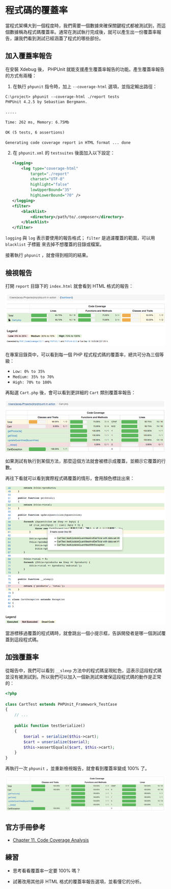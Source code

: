 # 程式碼的覆蓋率

當程式架構大到一個程度時，我們需要一個數據來確保關鍵程式都被測試到，而這個數據稱為程式碼覆蓋率。通常在測試執行完成後，就可以產生出一份覆蓋率報告，讓我們看到測試已經涵蓋了程式的哪些部份。

## 加入覆蓋率報告

在安裝 Xdebug 後， PHPUnit 就能支援產生覆蓋率報告的功能。產生覆蓋率報告的方式有兩種：

1. 在執行 `phpunit` 指令時，加上 `--coverage-html` 選項，並指定輸出路徑：

 ```dos
 C:\project> phpunit --coverage-html ./report tests
 PHPUnit 4.2.5 by Sebastian Bergmann.

 .....

 Time: 262 ms, Memory: 6.75Mb

 OK (5 tests, 6 assertions)

 Generating code coverage report in HTML format ... done
 ```

2. 在 `phpunit.xml` 的 `testsuites` 後面加入以下設定：

 ```xml
    <logging>
        <log type="coverage-html"
            target="./report"
            charset="UTF-8"
            highlight="false"
            lowUpperBound="35"
            highLowerBound="70" />
    </logging>
    <filter>
        <blacklist>
            <directory>/path/to/.composer</directory>
        </blacklist>
    </filter>
 ```
 
 `logging` 與 `log` 表示要使用的報告格式； `filter` 是過濾覆蓋的範圍，可以用 `blacklist` 子標籤 來去掉不想覆蓋的目錄或檔案。

 接著執行 `phpunit` ，就會得到相同的結果。

## 檢視報告

打開 `report` 目錄下的 `index.html` 就會看到 HTML 格式的報告：

![](../../images/coverage-1.png)

在專案目錄頁中，可以看到每一個 PHP 程式程式碼的覆蓋率，總共可分為三個等級： 

 * `Low: 0% to 35%` 
 * `Medium: 35% to 70%` 
 * `High: 70% to 100%` 

再點選 `Cart.php` 後，會可以看到更詳細的 `Cart` 類別覆蓋率報告：

![](../../images/coverage-2.png)

如果測試有執行到某個方法，那麼這個方法就會被標示成覆蓋，並顯示它覆蓋的行數。

再往下看就可以看到實際程式碼覆蓋的情形，會用顏色標註出來：

![](../../images/coverage-3.png)

當游標移過覆蓋的程式碼時，就會跳出一個小提示框，告訴開發者是哪一個測試覆蓋到這段程式碼。

## 加強覆蓋率

從報告中，我們可以看到 `__sleep` 方法中的程式碼呈現紅色，這表示這段程式碼並沒有被測試到。所以我們可以加入一個新測試來確保這段程式碼的動作是正常的：

```php
<?php

class CartTest extends PHPUnit_Framework_TestCase
{
    // ...
    
    public function testSerialize()
    {
        $serial = serialize($this->cart);
        $cart = unserialize($serial);
        $this->assertEquals($cart, $this->cart);
    }
}
```

再執行一次 `phpunit` ，並重新檢視報告，就會看到覆蓋率變成 100% 了。

![](../../images/coverage-4.png)

## 官方手冊參考

* [Chapter 11. Code Coverage Analysis](https://phpunit.de/manual/current/zh_cn/code-coverage-analysis.html)

## 練習

* 思考看看覆蓋率一定要 100% 嗎？

* 試著改用其他非 HTML 格式的覆蓋率報告選項，並看懂它的分析。
